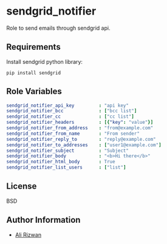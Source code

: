 sendgrid_notifier
=========

Role to send emails through sendgrid api.

Requirements
------------
Install sendgrid python library:


`pip install sendgrid`

Role Variables
--------------

```yaml
sendgrid_notifier_api_key         : "api key"
sendgrid_notifier_bcc             : ["bcc list"]
sendgrid_notifier_cc              : ["cc list"]
sendgrid_notifier_headers         : [{"key": "value"}]
sendgrid_notifier_from_address    : "from@example.com"
sendgrid_notifier_from_name       : "From sender"
sendgrid_notifier_reply_to        : "reply@example.com"
sendgrid_notifier_to_addresses    : ["user1@example.com"]
sendgrid_notifier_subject         : "Subject"
sendgrid_notifier_body            : "<b>Hi there</b>"
sendgrid_notifier_html_body       : True
sendgrid_notifier_list_users      : ["list"]
```

License
-------

BSD

Author Information
------------------

* [Ali Rizwan](http://www.github.com/aleerizw)